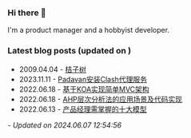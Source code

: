 ### Hi there 👋
I'm a product manager and a hobbyist developer.
### Latest blog posts (updated on )
- 2009.04.04 - [桔子树](https://blog.yangfei.site/poetry/11.html)    
- 2023.11.11 - [Padavan安装Clash代理服务](https://blog.yangfei.site/tech/padavan-clash.html)    
- 2022.06.18 - [基于KOA实现简单MVC架构](https://blog.yangfei.site/tech/41.html)    
- 2022.06.18 - [AHP层次分析法的应用场景及代码实现](https://blog.yangfei.site/tech/ahp.html)    
- 2022.06.13 - [产品经理需掌握的十大模型](https://blog.yangfei.site/ued/pm-model.html)

*- Updated on 2024.06.07 12:54:56*
